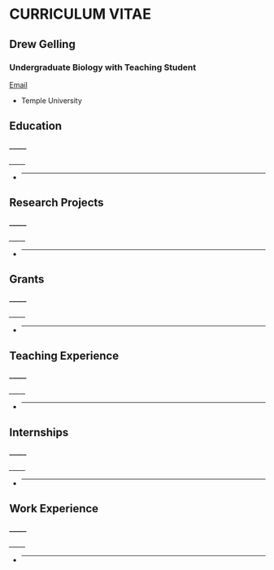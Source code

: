 # **CURRICULUM VITAE**
## **Drew Gelling**
### **Undergraduate Biology with Teaching Student**
[Email](mailto:drew.gelling@temple.edu)
- Temple University


## Education
**_____** 

*_____*
-	_____


## Research Projects
**_____** 

*_____*
-	_____


## Grants
**_____** 

*_____*
-	_____


## Teaching Experience
**_____** 

*_____*
-	_____


## Internships																								
**_____** 

*_____*
-	_____


## Work Experience																			
**_____** 

*_____*
-	_____



